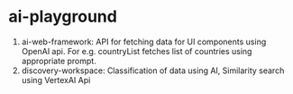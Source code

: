 # ai-playground

1) ai-web-framework: API for fetching data for UI components using OpenAI api. For e.g. countryList fetches list of countries using appropriate prompt.
2) discovery-workspace: Classification of data using AI, Similarity search using VertexAI Api
